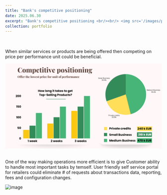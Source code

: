 ```yaml
---
title: "Bank's competitive positioning"
date: 2025.06.30
excerpt: "Bank's competitive positioning <br/><br/> <img src='/images/price per performance unit.png'>"
collection: portfolio
---
```


<br/><br/>
When similar services or products are being offered then competing on price per performance unit could be beneficial. 

<img src='/images/price per performance unit.png'><br/><br/>

One of the way making operations more efficient is to give Customer ability to handle most important tasks by temself. 
User friendly self service portal for retailers could eliminate # of requests about transactions data, reporting, fees and configuration changes. 

<img width="1072" height="849" alt="image" src="https://github.com/user-attachments/assets/1b31c1df-106c-4e98-81d5-acee1ad1ed47" />
